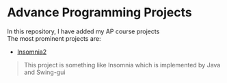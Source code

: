 # Advance Programming Projects
In this repository, I have added my AP course projects<br/>
The most prominent projects are:<br/>
- [Insomnia2](https://github.com/JavadZandiyeh/AUT-AP-projects/tree/main/Insomnia2)
> This project is something like Insomnia which is implemented by Java and Swing-gui<br/>
